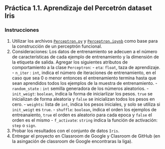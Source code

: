 ## Práctica 1.1. Aprendizaje del Percetrón dataset Iris

### Instrucciones

1. Utilizar los archivos [`Perceptron.py`](Perceptron.py) y [`Perceptron.ipynb`](Perceptron.ipynb) como base para la construcción de un perceptrón funcional. 
2. Consideraciones:
    Los datos de entrenamiento se adecuen a el número de características de cada ejemplo de entrenamiento y la dimensión de la etiqueta de salida.
    Agregar los siguientes atributos de comportamiento a la clase `Perceptron`:
        - `eta`: `float`, taza de aprendizaje.
        - `n_iter` : `int`, indica el número de iteraciones de entrenamiento, en el caso que sea 0 o menor entonces el entrenamiento termina hasta que sean aprendidos todos los ejemplos de la muestra de entrenamiento.
        - `random_state` : `int` semilla generadora de los números aleatorios.
        - `init_weigt`: `boolean`, indica la forma de iniciarlizar los pesos. `true` se inicializan de forma aleatoria y `false` se inicializan todos los pesos en cero. 
        - `weights`: lista de `int`, indica los pesos iniciales, y solo se utiliza si `init_weigt` es `true`.
        - `shuffle`: `boolean`, indica el orden los ejemplos de entreanaiento, `true` el orden es aleatorio para cada epoca y `false` el orden es el mismo
        - `f_activate`: `string` indica la función de activación: `step` o `sign`.
3. Probar los resultados con el conjunto de datos `Iris`.
4. Entregar el proyecto en Classroom de Google y Clasroom de GitHub (en la asingación de classroom de Google encontraras la liga). 